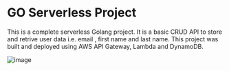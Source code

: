 # GO Serverless Project

This is a complete serverless Golang project. It is a basic CRUD API to store and retrive user data i.e. email , first name and last name. This project was built and deployed using AWS API Gateway, Lambda and DynamoDB.

![image](https://github.com/sunnypatel2048/go-serverless/assets/73701502/e09ce746-265c-4a15-ae31-e2c34bfbe8bd)

